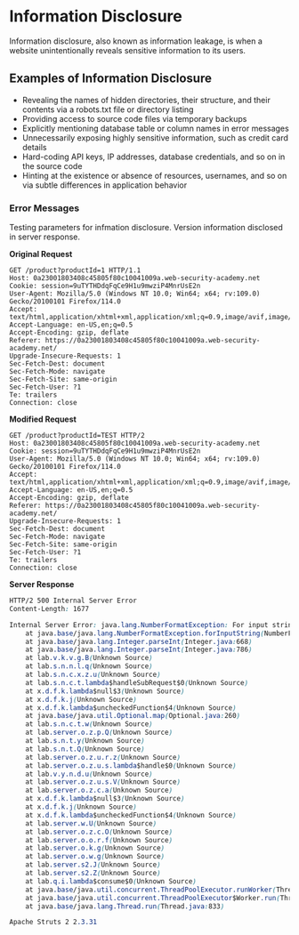 # Information Disclosure
Information disclosure, also known as information leakage, is when a website unintentionally reveals sensitive information to its users.

## Examples of Information Disclosure
  - Revealing the names of hidden directories, their structure, and their contents via a robots.txt file or directory listing
  - Providing access to source code files via temporary backups
  - Explicitly mentioning database table or column names in error messages
  - Unnecessarily exposing highly sensitive information, such as credit card details
  - Hard-coding API keys, IP addresses, database credentials, and so on in the source code
  - Hinting at the existence or absence of resources, usernames, and so on via subtle differences in application behavior

### Error Messages
Testing parameters for infmation disclosure.
Version information disclosed in server response.

**Original Request**
```HTTP
GET /product?productId=1 HTTP/1.1
Host: 0a23001803408c45805f80c10041009a.web-security-academy.net
Cookie: session=9uTYTHDdqFqCe9H1u9mwziP4MnrUsE2n
User-Agent: Mozilla/5.0 (Windows NT 10.0; Win64; x64; rv:109.0) Gecko/20100101 Firefox/114.0
Accept: text/html,application/xhtml+xml,application/xml;q=0.9,image/avif,image/webp,*/*;q=0.8
Accept-Language: en-US,en;q=0.5
Accept-Encoding: gzip, deflate
Referer: https://0a23001803408c45805f80c10041009a.web-security-academy.net/
Upgrade-Insecure-Requests: 1
Sec-Fetch-Dest: document
Sec-Fetch-Mode: navigate
Sec-Fetch-Site: same-origin
Sec-Fetch-User: ?1
Te: trailers
Connection: close
```

**Modified Request**
```HTTP
GET /product?productId=TEST HTTP/2
Host: 0a23001803408c45805f80c10041009a.web-security-academy.net
Cookie: session=9uTYTHDdqFqCe9H1u9mwziP4MnrUsE2n
User-Agent: Mozilla/5.0 (Windows NT 10.0; Win64; x64; rv:109.0) Gecko/20100101 Firefox/114.0
Accept: text/html,application/xhtml+xml,application/xml;q=0.9,image/avif,image/webp,*/*;q=0.8
Accept-Language: en-US,en;q=0.5
Accept-Encoding: gzip, deflate
Referer: https://0a23001803408c45805f80c10041009a.web-security-academy.net/
Upgrade-Insecure-Requests: 1
Sec-Fetch-Dest: document
Sec-Fetch-Mode: navigate
Sec-Fetch-Site: same-origin
Sec-Fetch-User: ?1
Te: trailers
Connection: close
```

**Server Response**
```CSS
HTTP/2 500 Internal Server Error
Content-Length: 1677

Internal Server Error: java.lang.NumberFormatException: For input string: "TEST"
	at java.base/java.lang.NumberFormatException.forInputString(NumberFormatException.java:67)
	at java.base/java.lang.Integer.parseInt(Integer.java:668)
	at java.base/java.lang.Integer.parseInt(Integer.java:786)
	at lab.v.k.v.g.B(Unknown Source)
	at lab.s.n.n.l.q(Unknown Source)
	at lab.s.n.c.x.z.u(Unknown Source)
	at lab.s.n.c.t.lambda$handleSubRequest$0(Unknown Source)
	at x.d.f.k.lambda$null$3(Unknown Source)
	at x.d.f.k.j(Unknown Source)
	at x.d.f.k.lambda$uncheckedFunction$4(Unknown Source)
	at java.base/java.util.Optional.map(Optional.java:260)
	at lab.s.n.c.t.w(Unknown Source)
	at lab.server.o.z.p.Q(Unknown Source)
	at lab.s.n.t.y(Unknown Source)
	at lab.s.n.t.Q(Unknown Source)
	at lab.server.o.z.u.r.z(Unknown Source)
	at lab.server.o.z.u.s.lambda$handle$0(Unknown Source)
	at lab.v.y.n.d.u(Unknown Source)
	at lab.server.o.z.u.s.V(Unknown Source)
	at lab.server.o.z.c.a(Unknown Source)
	at x.d.f.k.lambda$null$3(Unknown Source)
	at x.d.f.k.j(Unknown Source)
	at x.d.f.k.lambda$uncheckedFunction$4(Unknown Source)
	at lab.server.w.U(Unknown Source)
	at lab.server.o.z.c.O(Unknown Source)
	at lab.server.o.o.r.f(Unknown Source)
	at lab.server.o.k.g(Unknown Source)
	at lab.server.o.w.g(Unknown Source)
	at lab.server.s2.J(Unknown Source)
	at lab.server.s2.Z(Unknown Source)
	at lab.q.i.lambda$consume$0(Unknown Source)
	at java.base/java.util.concurrent.ThreadPoolExecutor.runWorker(ThreadPoolExecutor.java:1136)
	at java.base/java.util.concurrent.ThreadPoolExecutor$Worker.run(ThreadPoolExecutor.java:635)
	at java.base/java.lang.Thread.run(Thread.java:833)

Apache Struts 2 2.3.31
```
